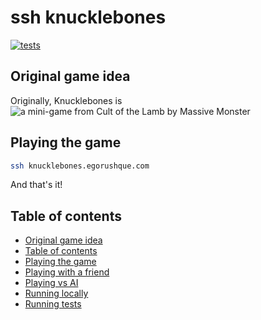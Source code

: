 # ssh knucklebones

[![tests](https://github.com/arf1e/ssh-knucklebones/actions/workflows/node.js.yml/badge.svg)](https://github.com/arf1e/ssh-knucklebones/actions/workflows/node.js.yml)

## Original game idea

Originally, Knucklebones is ![a mini-game from Cult of the Lamb by Massive Monster](https://cult-of-the-lamb.fandom.com/wiki/Knucklebones)

## Playing the game

```bash
ssh knucklebones.egorushque.com
```

And that's it!

## Table of contents

- [Original game idea](#original-game-idea)
- [Table of contents](#table-of-contents)
- [Playing the game](#playing-the-game)
- [Playing with a friend](#playing-with-a-friend)
- [Playing vs AI](#playing-vs-ai)
- [Running locally](#running-locally)
- [Running tests](#running-tests)
